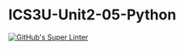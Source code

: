 # ICS3U-Unit2-05-Python

[![GitHub's Super Linter](https://github.com/Joshua-Yeung-2/ICS3U-Unit2-05-Python/workflows/GitHub's%20Super%20Linter/badge.svg)](https://github.com/Joshua-Yeung-2/ICS3U-Unit2-05-Python/actions)
